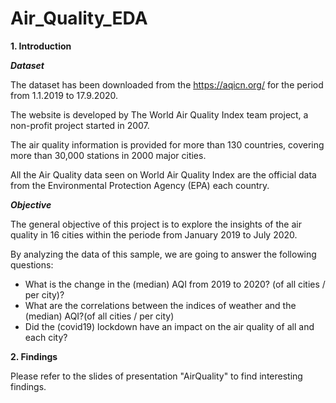 # Air_Quality_EDA

**1. Introduction**

***Dataset***

The dataset has been downloaded from the https://aqicn.org/ for the period from 1.1.2019 to 17.9.2020.

The website is developed by The World Air Quality Index team project, a non-profit project started in 2007.

The air quality information is provided for more than 130 countries, covering more than 30,000 stations in 2000 major cities.

All the Air Quality data seen on World Air Quality Index are the official data from the Environmental Protection Agency (EPA) each country.

***Objective***

The general objective of this project is to explore the insights of the air quality in 16 cities within the periode from January 2019 to July 2020.

By analyzing the data of this sample, we are going to answer the following questions:

  * What is the change in the (median) AQI from 2019 to 2020? (of all cities / per city)?
  * What are the correlations between the indices of weather and the (median) AQI?(of all cities / per city)
  * Did the (covid19) lockdown have an impact on the air quality of all and each city? 

**2. Findings**

Please refer to the slides of presentation "AirQuality" to find interesting findings. 
